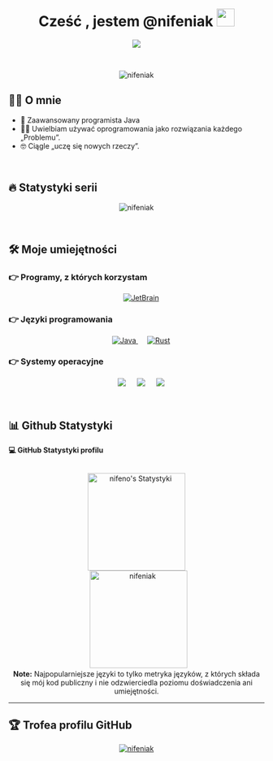 <h1 align="center">Cześć , jestem @nifeniak <img src="https://media.giphy.com/media/Z96Ax1zh5aSsHczGve/giphy.gif" width="35"></h1>
<p align="center">
  <a href="https://github.com/DenverCoder1/readme-typing-svg"><img src="https://readme-typing-svg.herokuapp.com?lines=Java+Developer;Java+Development+is+my+life+❤️&center=true&width=500&height=50"></a>
</p>


<br>

<p align="center"> 
	<img src="https://komarev.com/ghpvc/?username=nifeniak&label=Wyświetlenia%20profilu&color=0e75b6&style=plastic" alt="nifeniak" /> 
</p>


## :sassy_man:  O mnie
- :school: Zaawansowany programista Java
- :technologist: Uwielbiam używać oprogramowania jako rozwiązania każdego „Problemu”.
- :nerd_face: Ciągle „uczę się nowych rzeczy”.

<br>

## 🔥 Statystyki serii
<p align="center"><img src="https://github-readme-streak-stats.herokuapp.com/?user=nifeniak&theme=algolia" alt="nifeniak" /></p>

<br>

## 🛠️ Moje umiejętności

 ### 👉 Programy, z których korzystam
 
<p align="center">
  &emsp;
    <a href="#"><img alt="JetBrain" src="https://img.shields.io/badge/jetbrains-%23000000.svg?style=plastic&logo=jetbrains&logoColor=white" /></a>
</p>


### 👉 Języki programowania

<p align="center"> 
  &emsp;
  <a href="https://www.java.com" target="_blank"> 
    <img alt="Java" src="https://img.shields.io/badge/Java-%23007396.svg?style=plastic&logo=java&logoColor=white">
  </a>
  &emsp;
  <a href="https://www.rust-lang.org/" target="_blank"> 
    <img alt="Rust" src="https://img.shields.io/badge/Rust-%23007396.svg?style=plastic&logo=java&logoColor=white">
  </a>
</p>

 ### 👉 Systemy operacyjne
 
<p align="center">
  &emsp;
    <a href="#"><img src="https://img.shields.io/badge/Linux-FCC624?style=plastic&logo=linux&logoColor=black"></a>
  &emsp;
    <a href="#"><img src="https://img.shields.io/badge/Ubuntu-E95420?style=plastic&logo=ubuntu&logoColor=white"></a>
  &emsp;
    <a href="#"><img src="https://img.shields.io/badge/Windows-0078D6?style=plastic&logo=windows&logoColor=white"></a>	  
</p>

<br/>

## 📊 Github Statystyki



  <summary><b>💻 GitHub Statystyki profilu</b></summary>
  <br/>
  <p align="center">
    <a href="https://github.com/anuraghazra/github-readme-stats"><img alt="nifeno's Statystyki" src="https://github-readme-stats.vercel.app/api?username=nifeniak&show_icons=true&count_private=true&theme=algolia" height="192px"/></a>
<br/>
  &nbsp;
	  <img src="https://github-readme-stats.vercel.app/api/top-langs?username=nifeniak&langs_count=10&show_icons=true&locale=en&layout=compact&theme=algolia" alt="nifeniak" height="192px"/>
  <br/>
  <b>Note:</b> Najpopularniejsze języki to tylko metryka języków, z których składa się mój kod publiczny i nie odzwierciedla poziomu doświadczenia ani umiejętności.
  </p>

----


## :trophy: Trofea profilu GitHub

<p align="center"> <a href="https://github.com/ryo-ma/github-profile-trophy"><img src="https://github-profile-trophy.vercel.app/?username=nifeniak&layout=compact&theme=algolia" alt="nifeniak" /></a> </p>
